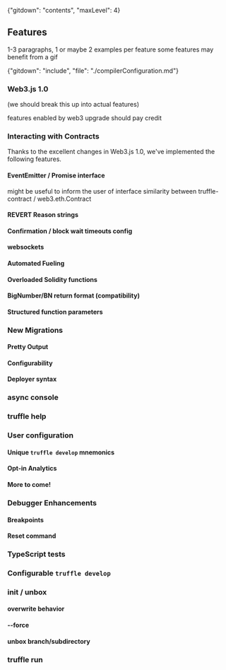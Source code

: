 
{"gitdown": "contents", "maxLevel": 4}

## Features

1-3 paragraphs, 1 or maybe 2 examples per feature
some features may benefit from a gif

{"gitdown": "include", "file": "./compilerConfiguration.md"}

### Web3.js 1.0

(we should break this up into actual features)

features enabled by web3 upgrade should pay credit


### Interacting with Contracts

Thanks to the excellent changes in Web3.js 1.0,
we've implemented the following features.

#### EventEmitter / Promise interface

might be useful to inform the user of interface
similarity between truffle-contract / web3.eth.Contract

#### REVERT Reason strings

#### Confirmation / block wait timeouts config

#### websockets

#### Automated Fueling

#### Overloaded Solidity functions

#### BigNumber/BN return format (compatibility)

#### Structured function parameters

### New Migrations

#### Pretty Output

#### Configurability

#### Deployer syntax

### async console

### truffle help

### User configuration

#### Unique `truffle develop` mnemonics

#### Opt-in Analytics

#### More to come!


### Debugger Enhancements

#### Breakpoints

#### Reset command

### TypeScript tests

### Configurable `truffle develop`

### init / unbox

#### overwrite behavior

#### --force

#### unbox branch/subdirectory

### truffle run

